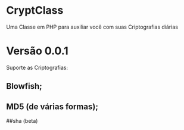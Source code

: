 # CryptClass
Uma Classe em PHP para auxiliar você com suas Criptografias diárias 
# Versão 0.0.1
Suporte as Criptografias:
## Blowfish;
## MD5 (de várias formas);
##sha (beta)
